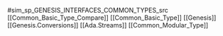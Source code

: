 #sim_sp_GENESIS_INTERFACES_COMMON_TYPES_src
[[Common_Basic_Type_Compare]]
[[Common_Basic_Type]]
[[Genesis]]
[[Genesis.Conversions]]
[[Ada.Streams]]
[[Common_Modular_Type]]
